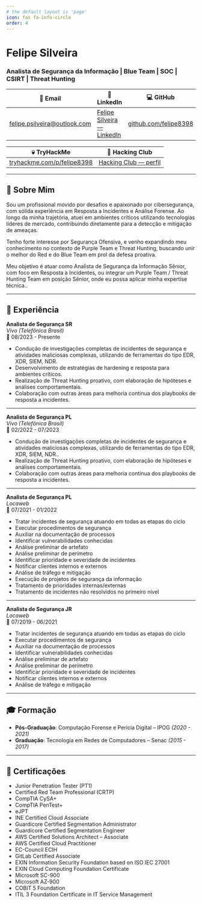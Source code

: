 ```yaml
---
# the default layout is 'page'
icon: fas fa-info-circle
order: 4
---
```


# Felipe Silveira

### **Analista de Segurança da Informação | Blue Team | SOC | CSIRT | Threat Hunting**

| 📧 Email | 🔗 LinkedIn | 💻 GitHub |
|----------|-------------|-----------|
| [felipe.psilveira@outlook.com](mailto:felipe.psilveira@outlook.com) | [Felipe Silveira — LinkedIn](https://www.linkedin.com/in/felipe-silveira/) | [github.com/felipe8398](https://github.com/felipe8398) |

| 💀 TryHackMe | 👾 Hacking Club |
|--------------|----------------|
| [tryhackme.com/p/felipe8398](https://tryhackme.com/p/felipe8398) | [Hacking Club — perfil](https://app.hackingclub.com/profile/user/8322) |



---

## 👤 Sobre Mim
Sou um profissional movido por desafios e apaixonado por cibersegurança, com sólida experiência em Resposta a Incidentes e Análise Forense. Ao longo da minha trajetória, atuei em ambientes críticos utilizando tecnologias líderes de mercado, contribuindo diretamente para a detecção e mitigação de ameaças.

Tenho forte interesse por Segurança Ofensiva, e venho expandindo meu conhecimento no contexto de Purple Team e Threat Hunting, buscando unir o melhor do Red e do Blue Team em prol da defesa proativa.

Meu objetivo é atuar como Analista de Segurança da Informação Sênior, com foco em Resposta a Incidentes, ou integrar um Purple Team / Threat Hunting Team em posição Sênior, onde eu possa aplicar minha expertise técnica..

---

## 💼 Experiência

**Analista de Segurança SR**  
_Vivo (Telefônica Brasil)_  
📅 08/2023 - Presente  
- Condução de investigações completas de incidentes de segurança e atividades
maliciosas complexas, utilizando de ferramentas do tipo EDR, XDR, SIEM, NDR.
- Desenvolvimento de estratégias de hardening e resposta para ambientes críticos.
- Realização de Threat Hunting proativo, com elaboração de hipóteses e análises
comportamentais.
- Colaboração com outras áreas para melhoria contínua dos playbooks de resposta a
incidentes.

---

**Analista de Segurança PL**  
_Vivo (Telefônica Brasil)_  
📅 02/2022 - 07/2023  
- Condução de investigações completas de incidentes de segurança e atividades
maliciosas complexas, utilizando de ferramentas do tipo EDR, XDR, SIEM, NDR..
- Realização de Threat Hunting proativo, com elaboração de hipóteses e análises
comportamentais.
- Colaboração com outras áreas para melhoria contínua dos playbooks de resposta a
incidentes.

---

**Analista de Segurança PL**  
_Locaweb_  
📅 07/2021 - 01/2022  
- Tratar incidentes de segurança atuando em todas as etapas do ciclo
- Executar procedimentos de segurança
- Auxiliar na documentação de processos
- Identificar vulnerabilidades conhecidas
- Análise preliminar de artefato
- Análise preliminar de perímetro
- Identificar prioridade e severidade de incidentes
- Notificar clientes internos e externos
- Análise de tráfego e mitigação
- Execução de projetos de segurança da informação
- Tratamento de prioridades internas/externas
- Tratamento de incidentes não resolvidos no primeiro nível

---

**Analista de Segurança JR**  
_Locaweb_  
📅 07/2019 - 06/2021  
- Tratar incidentes de segurança atuando em todas as etapas do ciclo
- Executar procedimentos de segurança
- Auxiliar na documentação de processos
- Identificar vulnerabilidades conhecidas
- Análise preliminar de artefato
- Análise preliminar de perímetro
- Identificar prioridade e severidade de incidentes
- Notificar clientes internos e externos
- Análise de tráfego e mitigação

---

## 🎓 Formação
- **Pós-Graduação**: Computação Forense e Perícia Digital – IPOG _(2020 - 2021)_  
- **Graduação**: Tecnologia em Redes de Computadores – Senac _(2015 - 2017)_  

---

## 📜 Certificações
- Junior Penetration Tester (PT1)  
- Certified Red Team Professional (CRTP)  
- CompTIA CySA+  
- CompTIA PenTest+  
- eJPT  
- INE Certified Cloud Associate  
- Guardicore Certified Segmentation Administrator  
- Guardicore Certified Segmentation Engineer  
- AWS Certified Solutions Architect – Associate  
- AWS Certified Cloud Practitioner  
- EC-Council ECIH  
- GitLab Certified Associate  
- EXIN Information Security Foundation based on ISO IEC 27001  
- EXIN Cloud Computing Foundation Certificate  
- Microsoft SC-900  
- Microsoft AZ-900  
- COBIT 5 Foundation  
- ITIL 3 Foundation Certificate in IT Service Management  
